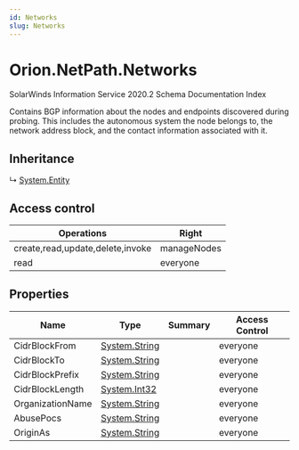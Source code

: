 ```yaml
---
id: Networks
slug: Networks
---
```


# Orion.NetPath.Networks

SolarWinds Information Service 2020.2 Schema Documentation Index

Contains BGP information about the nodes and endpoints discovered during probing. This includes the autonomous system the node belongs to, the network address block, and the contact information associated with it.

## Inheritance

↳ [System.Entity](./../System/Entity)

## Access control

| Operations | Right |
| ------ | ------ |
| create,read,update,delete,invoke | manageNodes |
| read | everyone |

## Properties

| Name | Type | Summary | Access Control |
| ------ | ------ | ------ | ------ |
| CidrBlockFrom | [System.String](https://docs.microsoft.com/en-us/dotnet/api/system.string) |  | everyone |
| CidrBlockTo | [System.String](https://docs.microsoft.com/en-us/dotnet/api/system.string) |  | everyone |
| CidrBlockPrefix | [System.String](https://docs.microsoft.com/en-us/dotnet/api/system.string) |  | everyone |
| CidrBlockLength | [System.Int32](https://docs.microsoft.com/en-us/dotnet/api/system.int32) |  | everyone |
| OrganizationName | [System.String](https://docs.microsoft.com/en-us/dotnet/api/system.string) |  | everyone |
| AbusePocs | [System.String](https://docs.microsoft.com/en-us/dotnet/api/system.string) |  | everyone |
| OriginAs | [System.String](https://docs.microsoft.com/en-us/dotnet/api/system.string) |  | everyone |

